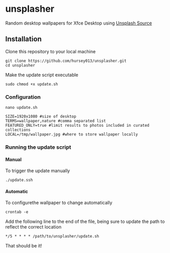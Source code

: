 # unsplasher
Random desktop wallpapers for Xfce Desktop using [Unsplash Source](https://source.unsplash.com/)

## Installation
Clone this repository to your local machine
```
git clone https://github.com/hursey013/unsplasher.git
cd unsplasher
```
Make the update script executable
```
sudo chmod +x update.sh
```

### Configuration
```
nano update.sh
```
```
SIZE=1920x1080 #size of desktop
TERMS=wallpaper,nature #comma separated list
FEATURED_ONLY=true #limit results to photos included in curated collections
LOCAL=/tmp/wallpaper.jpg #where to store wallpaper locally
```
### Running the update script
#### Manual
To trigger the update manually
```
./update.ssh
```
#### Automatic
To configurethe wallpaper to change automatically
```
crontab -e
```
Add the following line to the end of the file, being sure to update the path to reflect the correct location
```
*/5 * * * * /path/to/unsplasher/update.sh
```
That should be it!
